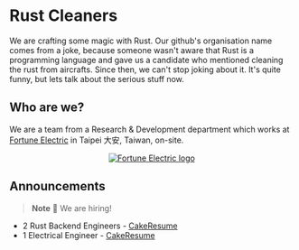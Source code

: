 # Rust Cleaners

We are crafting some magic with Rust. Our github's organisation name comes from a joke, because someone wasn't aware that Rust is a programming language and gave us a candidate who mentioned cleaning the rust from aircrafts. Since then, we can't stop joking about it. It's quite funny, but lets talk about the serious stuff now.

## Who are we?

We are a team from a Research & Development department which works at [Fortune Electric] in Taipei 大安, Taiwan, on-site.

<p style="text-align:center">
  <a href="https://www.fortune.com.tw/en/index.html" target="_blank" rel="noopener noreferrer">
    <img height="auto" src="https://www.fortune.com.tw/en/images/logo@2x.png" alt="Fortune Electric logo">
  </a>
</p>

[Fortune Electric]: https://www.fortune.com.tw/en/index.html

## Announcements

> **Note**
> 📢 We are hiring!

- 2 Rust Backend Engineers - [CakeResume](https://www.cakeresume.com/companies/fortune/jobs/taipei-backend-engineer)
- 1 Electrical Engineer - [CakeResume](https://www.cakeresume.com/companies/fortune/jobs/taipei-intermediate-electrical-engineer)

